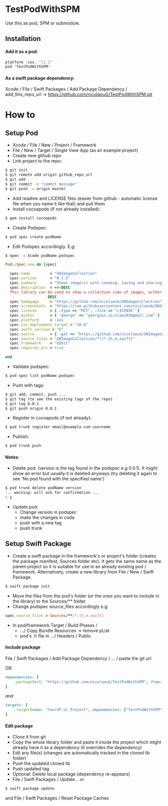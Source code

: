 # TestPodWithSPM

Use this as pod, SPM or submodule.

## Installation

#### Add it as a pod:

```swift
platform :ios, '13.2'
pod 'TestPodWithSPM'
```

#### As a swift package dependency:

Xcode / File / Swift Packages / Add Package Dependency / add_this_repo_url -> https://github.com/nicolaouG/TestPodWithSPM.git


# How to

## Setup Pod

- Xcode / File / New / Project / Framework
- File / New / Target / Single View App (as an example project)
- Create new github repo
- Link project to the repo:
```bash
$ git init
$ git remote add origin github_repo_url
$ git add .
$ git commit -m "commit message"
$ git push -u origin master
```
- Add readme and LICENSE files (easier from github - automatic license file when you name it like that) and pull them
- Install cocoapods (if not already installed):
```bash
$ gem install cocoapods
```
- Create Podspec:
```bash
$ pod spec create podName
```
- Edit Podspec accordingly. E.g:
```bash
$ open -a Xcode podName.podspec
```
```ruby
Pod::Spec.new do |spec|

  spec.name         = "GNImageCollection"
  spec.version      = "0.1.5"
  spec.summary      = "Shows image(s) with zooming, saving and sharing capabilities."
  spec.description  = <<-DESC
  This library can be used to show a collection view of images, either modally, in a navigation controller or as a subview, where they can be zoomed, saved or shared.
                   DESC
  spec.homepage     = "https://github.com/nicolaouG/GNImageCollection"
  spec.screenshots  = "https://raw.githubusercontent.com/nicolaouG/GNImageCollection/master/imagesCollection_podspec.gif"
  spec.license      = { :type => "MIT", :file => "LICENSE" }
  spec.author       = { "george" => "georgios.nicolaou92@gmail.com" }
  spec.platform     = :ios
  spec.ios.deployment_target = "10.0"
  spec.swift_version = "5"
  spec.source       = { :git => "https://github.com/nicolaouG/GNImageCollection.git", :tag => "#{spec.version}" }
  spec.source_files = "GNImageCollection/**/*.{h,m,swift}"
  spec.framework    = "UIKit"
  spec.requires_arc = true

end
```
- Validate podspec:
```bash
$ pod spec lint podName.podspec
```
- Push with tags:
``` bash
$ git add, commit, push ...
$ git tag (to see the existing tags of the repo)
$ git tag 0.0.1
$ git push origin 0.0.1
```
- Register in cocoapods (if not already):
```bash
$ pod trunk register email@example.com username
```
- Publish:
```bash
$ pod trunk push
```

#### Notes:
- Delete pod: (version is the tag found in the podspec e.g 0.0.1). It might show an error but usually it is deleted anyways (try deleting it again to see 'No pod found with the specified name')
```bash
$ pod trunk delete podName version
... warning: will ask for confirmation ...
> y
```
- Update pod:
  - Change version in podspec
  - make the changes in code
  - push with a new tag
  - push trunk


## Setup Swift Package

- Create a swift package in the framework's or project's folder (creates the package manifest, Sources folder etc). It gets the same name as the parent project so it is suitable for use in an already existing pod / framework. Alternatively, create a new library from File / New / Swift Package.
```bash
$ swift package init
```
- Move the files from the pod's folder (or the ones you want to include in the library) to the Sources/** folder
- Change podspec source_files accordingly e.g:
```ruby
spec.source_files = Sources/**/*.{h,m,swift}
```
- In pod/framework Target / Build Phases / 
  - .../ Copy Bundle Resources -> remove pList
  - pod's .h file in .../ Headers / Public

#### Include package
File / Swift Packages / Add Package Dependency / ... / paste the git url

OR:

```ruby
dependencies: [
    .package(url: "https://github.com/nicolaouG/TestPodWithSPM", from: "0.0.1"),
]
```
*and*
```ruby
targets: [
    .target(name: "YourSP_or_Project", dependencies: ["TestPodWithSPM"]),
]
```

#### Edit package
- Clone it from git
- Copy the whole library folder and paste it inside the project which might already have it as a dependency (it overrides the dependency)
- Edit any file(s) (changes are automatically tracked in the cloned lib folder)
- Push the updated cloned lib
- Push updated tag
- Optional: Delete local package (dependency re-appears)
- File / Swift Packages / Update...
or
```bash
$ swift package update
```
and File / Swift Packages / Reset Package Caches


